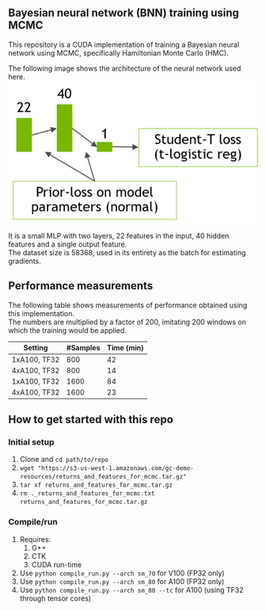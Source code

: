 ## Bayesian neural network (BNN) training using MCMC

This repository is a CUDA implementation of training a Bayesian neural network
using MCMC, specifically Hamiltonian Monte Carlo (HMC).

The following image shows the architecture of the neural network used here.
![BNN architecture: a small 2-layer MLP](bnn_arch.png "BNN architecture")

It is a small MLP with two layers, 22 features in the input, 40 hidden features
and a single output feature.  
The dataset size is 58368, used in its entirety
as the batch for estimating gradients.

## Performance measurements

The following table shows measurements of performance obtained using this
implementation.  
The numbers are multiplied by a factor of 200, imitating 200 windows on
which the training would be applied.

| Setting      | #Samples    | Time (min)  |
| -----------  | ----------- | ----------- |
| 1xA100, TF32 | 800         | 42          |
| 4xA100, TF32 | 800         | 14          |
| 1xA100, TF32 | 1600        | 84          |
| 4xA100, TF32 | 1600        | 23          |

## How to get started with this repo

### Initial setup

1. Clone and `cd path/to/repo`
1. `wget "https://s3-us-west-1.amazonaws.com/gc-demo-resources/returns_and_features_for_mcmc.tar.gz"`
1. `tar xf returns_and_features_for_mcmc.tar.gz`
1. `rm ._returns_and_features_for_mcmc.txt returns_and_features_for_mcmc.tar.gz`

### Compile/run

1. Requires:
   1. G++
   1. CTK
   1. CUDA run-time
1. Use `python compile_run.py --arch sm_70` for V100 (FP32 only)
1. Use `python compile_run.py --arch sm_80` for A100 (FP32 only)
1. Use `python compile_run.py --arch sm_80 --tc` for A100 (using TF32 through tensor cores)
